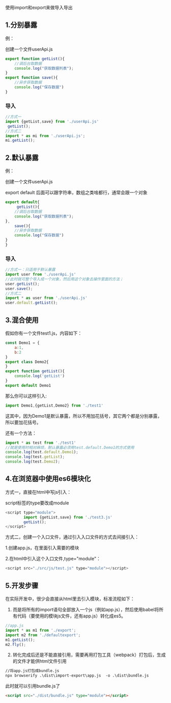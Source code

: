 使用import和export来做导入导出

## 1.分别暴露

例：

创建一个文件userApi.js

```javascript
export function getList(){
    //调后台取数据
    console.log("获取数据列表");
}
export function save(){
    //异步获取数据
    console.log("保存数据")
}
```

### 导入

```javascript
//方式一
import {getList,save} from './userApi.js'
 getList();
//方式二
import * as mi from './userApi.js';
mi.getList();
```



## 2.默认暴露

例：

创建一个文件userApi.js

export default 后面可以跟字符串，数组之类啥都行，通常会跟一个对象

```javascript
export default{
     getList(){
    //调后台取数据
    console.log("获取数据列表");
},
 	save(){
    //异步获取数据
    console.log("保存数据")
}
}

```

### 导入

```javascript
//方式一：只适用于默认暴露
import user from './userApi.js'
//此时就可整个导入成一个对象，然后用这个对象去操作里面的方法；
user.getList();
user.save();
//方式二
import * as user from './userApi.js'
user.default.getList();
```

## 3.混合使用

假如你有一个文件test1.js，内容如下：

```javascript
const Demo1 = {
    a:1,
    b:2
}
export class Demo2{
}
export function getList(){
    console.log('getList')
}
export default Demo1
```

那么你可以这样引入:

```js
import Demo1,{getList,Demo2} from './test1'
```

这其中，因为Demo1是默认暴露，所以不用加花括号，其它两个都是分别暴露，所以要加花括号。

还有一个方法：

```js
import * as test from './test1'
//就是使用时相对麻烦，默认暴露必须用test.default.Demo1的方式使用
console.log(test.default.Demo1);
console.log(test.getList);
console.log(test.Demo2);
```



## 4.在浏览器中使用es6模块化

方式一，直接在html中写js引入：

script标签的type要改成module

```javascript
<script type="module">
        import {getList,save} from './test3.js'
        getList();
</script>
```

方式二，创建一个入口文件，通过引入入口文件的方式去间接引入：

1.创建app.js，在里面引入需要的模块

2.在html中引入这个入口文件,type="module"：

```javascript
<script src="./src/js/test.js" type="module"></script>
```

## 5.开发步骤

在实际开发中，很少会直接从html里去引入模块，标准流程如下：

1. 而是将所有的import语句全部放入一个js（例如app.js），然后使用babel将所有代码（要使用的模块js文件，还有app.js）转化成es5。

```javascript
//app.js
import * as m1 from './export';
import m2 from './defaultexport';
m1.getList();
m2.fly();
```

2. 转化完成后还是不能直接引用，需要再用打包工具（webpack）打包后，生成的文件才能供html文件引用

```markdown
//将app.js打包成bundle.js
npx browserify .\dist\import-export\app.js  -o .\dist\bundle.js 
```

此时就可以引用bundle.js了

```html
<script src="./dist/bundle.js" type="module"></script>
```



